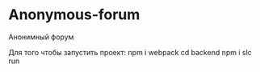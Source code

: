 # Anonymous-forum
Анонимный форум

Для того чтобы запустить проект: 
npm i 
webpack
cd backend
npm i 
slc run
